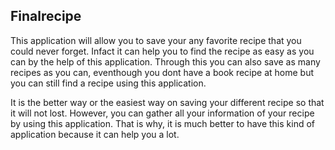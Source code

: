 <h2>Finalrecipe</h2>

This application will allow you to save your any favorite recipe that you could never forget. Infact it can help you to find the recipe as easy as you can by the help of this application. Through this you can also save as many recipes as you can, eventhough you dont have a book recipe at home but you can still find a recipe using this application.

It is the better way or the easiest way on saving your different recipe so that it will not lost. However, you can gather all your information of your recipe by using this application. That is why, it is much better to have this kind of application because it can help you a lot.
